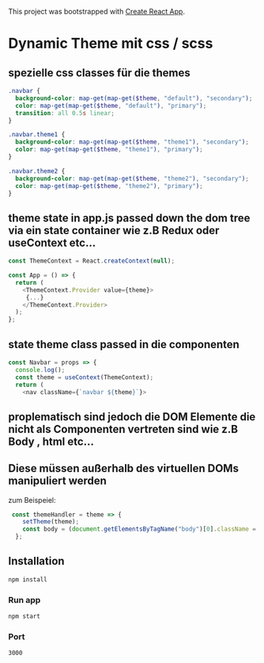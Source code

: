 This project was bootstrapped with [Create React App](https://github.com/facebook/create-react-app).

# Dynamic Theme mit css / scss

## spezielle css classes für die themes

```scss
.navbar {
  background-color: map-get(map-get($theme, "default"), "secondary");
  color: map-get(map-get($theme, "default"), "primary");
  transition: all 0.5s linear;
}

.navbar.theme1 {
  background-color: map-get(map-get($theme, "theme1"), "secondary");
  color: map-get(map-get($theme, "theme1"), "primary");
}

.navbar.theme2 {
  background-color: map-get(map-get($theme, "theme2"), "secondary");
  color: map-get(map-get($theme, "theme2"), "primary");
}
```

## theme state in app.js passed down the dom tree via ein state container wie z.B Redux oder useContext etc...

```javaScript
const ThemeContext = React.createContext(null);

const App = () => {
  return (
    <ThemeContext.Provider value={theme}>
     {...}
    </ThemeContext.Provider>
  );
};
```

## state theme class passed in die componenten

```javaScript
const Navbar = props => {
  console.log();
  const theme = useContext(ThemeContext);
  return (
    <nav className={`navbar ${theme}`}>
```

## proplematisch sind jedoch die DOM Elemente die nicht als Componenten vertreten sind wie z.B Body , html etc...

## Diese müssen außerhalb des virtuellen DOMs manipuliert werden

zum Beispeiel:

```javaScript
 const themeHandler = theme => {
    setTheme(theme);
    const body = (document.getElementsByTagName("body")[0].className = theme);
  };
```

## Installation

```Bash
npm install
```

### Run app

```Bash
npm start
```

### Port

`3000`
